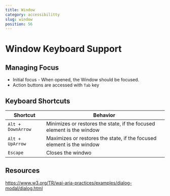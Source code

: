 ```yaml
---
title: Window
category: accessibilitty
slug: window
position: 56
---
```

# Window Keyboard Support

## Managing Focus

- Initial focus - When opened, the Window should be focused.
- Action buttons are accessed with `Tab` key

## Keyboard Shortcuts

| Shortcut | Behavior |
|---------------------|---------------------|
|`Alt + DownArrow`| Minimizes or restores the state, if the focused element is the window |
|`Alt + UpArrow`| Maximizes or restores the state, if the focused element is the window|
|`Escape`| Closes the windwo|

## Resources

https://www.w3.org/TR/wai-aria-practices/examples/dialog-modal/dialog.html
